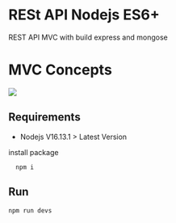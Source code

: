 # RESt API Nodejs ES6+
REST API MVC with build express and mongose

# MVC Concepts
![](https://github.com/gitsava/REStjs)
## Requirements
 - Nodejs V16.13.1 > Latest Version

install package
```commands
  npm i
```
## Run
  ```commands
  npm run devs
  ```